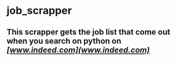 # job_scrapper

## This scrapper gets the job list that come out when you search on python on *[www.indeed.com](www.indeed.com)*